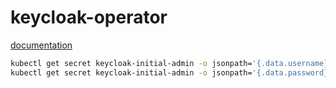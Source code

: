 # keycloak-operator
[documentation](https://www.keycloak.org/guides#operator)

```zsh
kubectl get secret keycloak-initial-admin -o jsonpath='{.data.username}' | base64 --decode
kubectl get secret keycloak-initial-admin -o jsonpath='{.data.password}' | base64 --decode
```